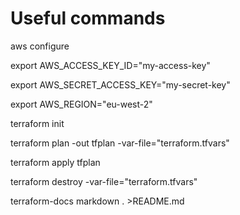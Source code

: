 # Useful commands
aws configure

export AWS_ACCESS_KEY_ID="my-access-key"

export AWS_SECRET_ACCESS_KEY="my-secret-key"

export AWS_REGION="eu-west-2"

terraform init

terraform plan -out tfplan -var-file="terraform.tfvars" 

terraform apply tfplan

terraform destroy -var-file="terraform.tfvars"

terraform-docs markdown . >README.md